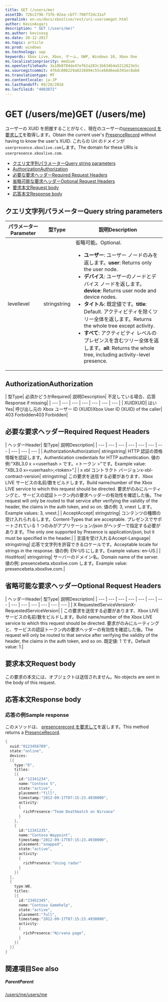 ```yaml
---
title: GET (/users/me)
assetID: 726c279b-73fb-02ea-cbff-700ff2dc31af
permalink: en-us/docs/xboxlive/rest/uri-usersmeget.html
author: KevinAsgari
description: " GET (/users/me)"
ms.author: kevinasg
ms.date: 20-12-2017
ms.topic: article
ms.prod: windows
ms.technology: uwp
keywords: Xbox Live, Xbox, ゲーム, UWP, Windows 10, Xbox One
ms.localizationpriority: medium
ms.openlocfilehash: 3a10b8704de47ef62a283c1b634b4a5212623e5c
ms.sourcegitcommit: 4f6dc806229a8226894c55ceb6d6eab391ec8ab6
ms.translationtype: MT
ms.contentlocale: ja-JP
ms.lasthandoff: 09/20/2018
ms.locfileid: "4083872"
---
```

# <a name="get-usersme"></a><span data-ttu-id="6e793-104">GET (/users/me)</span><span class="sxs-lookup"><span data-stu-id="6e793-104">GET (/users/me)</span></span>
<span data-ttu-id="6e793-105">ユーザーの XUID を把握することがなく、現在のユーザーの[presencerecord を要求して](../../json/json-presencerecord.md)を取得します。</span><span class="sxs-lookup"><span data-stu-id="6e793-105">Obtain the current user's [PresenceRecord](../../json/json-presencerecord.md) without having to know the user's XUID.</span></span>
<span data-ttu-id="6e793-106">これらの Uri のドメインが`userpresence.xboxlive.com`します。</span><span class="sxs-lookup"><span data-stu-id="6e793-106">The domain for these URIs is `userpresence.xboxlive.com`.</span></span>

  * [<span data-ttu-id="6e793-107">クエリ文字列パラメーター</span><span class="sxs-lookup"><span data-stu-id="6e793-107">Query string parameters</span></span>](#ID4EZ)
  * [<span data-ttu-id="6e793-108">Authorization</span><span class="sxs-lookup"><span data-stu-id="6e793-108">Authorization</span></span>](#ID4EIC)
  * [<span data-ttu-id="6e793-109">必要な要求ヘッダー</span><span class="sxs-lookup"><span data-stu-id="6e793-109">Required Request Headers</span></span>](#ID4ELD)
  * [<span data-ttu-id="6e793-110">省略可能な要求ヘッダー</span><span class="sxs-lookup"><span data-stu-id="6e793-110">Optional Request Headers</span></span>](#ID4EPF)
  * [<span data-ttu-id="6e793-111">要求本文</span><span class="sxs-lookup"><span data-stu-id="6e793-111">Request body</span></span>](#ID4EPG)
  * [<span data-ttu-id="6e793-112">応答本文</span><span class="sxs-lookup"><span data-stu-id="6e793-112">Response body</span></span>](#ID4E1G)

<a id="ID4EZ"></a>


## <a name="query-string-parameters"></a><span data-ttu-id="6e793-113">クエリ文字列パラメーター</span><span class="sxs-lookup"><span data-stu-id="6e793-113">Query string parameters</span></span>

| <span data-ttu-id="6e793-114">パラメーター</span><span class="sxs-lookup"><span data-stu-id="6e793-114">Parameter</span></span>| <span data-ttu-id="6e793-115">型</span><span class="sxs-lookup"><span data-stu-id="6e793-115">Type</span></span>| <span data-ttu-id="6e793-116">説明</span><span class="sxs-lookup"><span data-stu-id="6e793-116">Description</span></span>|
| --- | --- | --- |
| <span data-ttu-id="6e793-117">level</span><span class="sxs-lookup"><span data-stu-id="6e793-117">level</span></span>| <span data-ttu-id="6e793-118">string</span><span class="sxs-lookup"><span data-stu-id="6e793-118">string</span></span>| <span data-ttu-id="6e793-119">省略可能。</span><span class="sxs-lookup"><span data-stu-id="6e793-119">Optional.</span></span> <ul><li><span data-ttu-id="6e793-120"><b>ユーザー</b>: ユーザー ノードのみを返します。</span><span class="sxs-lookup"><span data-stu-id="6e793-120"><b>user</b>: Returns only the user node.</span></span></li><li><span data-ttu-id="6e793-121"><b>デバイス</b>: ユーザーのノードとデバイス ノードを返します。</span><span class="sxs-lookup"><span data-stu-id="6e793-121"><b>device</b>: Returns user node and device nodes.</span></span></li><li><span data-ttu-id="6e793-122"><b>タイトル</b>: 既定値です。</span><span class="sxs-lookup"><span data-stu-id="6e793-122"><b>title</b>: Default.</span></span> <span data-ttu-id="6e793-123">アクティビティを除くツリー全体を返します。</span><span class="sxs-lookup"><span data-stu-id="6e793-123">Returns the whole tree except activity.</span></span></li><li><span data-ttu-id="6e793-124"><b>すべて</b>: アクティビティ レベルのプレゼンスを含むツリー全体を返します。</span><span class="sxs-lookup"><span data-stu-id="6e793-124"><b>all</b>: Returns the whole tree, including activity-level presence.</span></span></li></ul> | 

<a id="ID4EIC"></a>


## <a name="authorization"></a><span data-ttu-id="6e793-125">Authorization</span><span class="sxs-lookup"><span data-stu-id="6e793-125">Authorization</span></span>

| <span data-ttu-id="6e793-126">型</span><span class="sxs-lookup"><span data-stu-id="6e793-126">Type</span></span>| <span data-ttu-id="6e793-127">必須かどうか</span><span class="sxs-lookup"><span data-stu-id="6e793-127">Required</span></span>| <span data-ttu-id="6e793-128">説明</span><span class="sxs-lookup"><span data-stu-id="6e793-128">Description</span></span>| <span data-ttu-id="6e793-129">不足している場合、応答</span><span class="sxs-lookup"><span data-stu-id="6e793-129">Response if missing</span></span>|
| --- | --- | --- | --- | --- | --- | --- |
| <span data-ttu-id="6e793-130">XUID</span><span class="sxs-lookup"><span data-stu-id="6e793-130">XUID</span></span>| <span data-ttu-id="6e793-131">はい</span><span class="sxs-lookup"><span data-stu-id="6e793-131">Yes</span></span>| <span data-ttu-id="6e793-132">呼び出し元の Xbox ユーザー ID (XUID)</span><span class="sxs-lookup"><span data-stu-id="6e793-132">Xbox User ID (XUID) of the caller</span></span>| <span data-ttu-id="6e793-133">403 Forbidden</span><span class="sxs-lookup"><span data-stu-id="6e793-133">403 Forbidden</span></span>|

<a id="ID4ELD"></a>


## <a name="required-request-headers"></a><span data-ttu-id="6e793-134">必要な要求ヘッダー</span><span class="sxs-lookup"><span data-stu-id="6e793-134">Required Request Headers</span></span>

| <span data-ttu-id="6e793-135">ヘッダー</span><span class="sxs-lookup"><span data-stu-id="6e793-135">Header</span></span>| <span data-ttu-id="6e793-136">型</span><span class="sxs-lookup"><span data-stu-id="6e793-136">Type</span></span>| <span data-ttu-id="6e793-137">説明</span><span class="sxs-lookup"><span data-stu-id="6e793-137">Description</span></span>|
| --- | --- | --- | --- | --- | --- | --- | --- | --- | --- |
| <span data-ttu-id="6e793-138">Authorization</span><span class="sxs-lookup"><span data-stu-id="6e793-138">Authorization</span></span>| <span data-ttu-id="6e793-139">string</span><span class="sxs-lookup"><span data-stu-id="6e793-139">string</span></span>| <span data-ttu-id="6e793-140">HTTP 認証の資格情報を認証します。</span><span class="sxs-lookup"><span data-stu-id="6e793-140">Authentication credentials for HTTP authentication.</span></span> <span data-ttu-id="6e793-141">値の例:"XBL3.0 x =&lt;userhash > です。&lt;トークン >"です。</span><span class="sxs-lookup"><span data-stu-id="6e793-141">Example value: "XBL3.0 x=&lt;userhash>;&lt;token>".</span></span>|
| <span data-ttu-id="6e793-142">x xbl コントラクト バージョン</span><span class="sxs-lookup"><span data-stu-id="6e793-142">x-xbl-contract-version</span></span>| <span data-ttu-id="6e793-143">string</span><span class="sxs-lookup"><span data-stu-id="6e793-143">string</span></span>| <span data-ttu-id="6e793-144">この要求を送信する必要があります、Xbox LIVE サービスの名前/数をビルドします。</span><span class="sxs-lookup"><span data-stu-id="6e793-144">Build name/number of the Xbox LIVE service to which this request should be directed.</span></span> <span data-ttu-id="6e793-145">要求がのみにルーティングと、サービスの認証トークン内の要求ヘッダーの有効性を確認した後。</span><span class="sxs-lookup"><span data-stu-id="6e793-145">The request will only be routed to that service after verifying the validity of the header, the claims in the auth token, and so on.</span></span> <span data-ttu-id="6e793-146">値の例: 3, vnext します。</span><span class="sxs-lookup"><span data-stu-id="6e793-146">Example values: 3, vnext.</span></span>|
| <span data-ttu-id="6e793-147">Accept</span><span class="sxs-lookup"><span data-stu-id="6e793-147">Accept</span></span>| <span data-ttu-id="6e793-148">string</span><span class="sxs-lookup"><span data-stu-id="6e793-148">string</span></span>| <span data-ttu-id="6e793-149">コンテンツの種類の受け入れられるします。</span><span class="sxs-lookup"><span data-stu-id="6e793-149">Content-Types that are acceptable.</span></span> <span data-ttu-id="6e793-150">プレゼンスでサポートされている 1 つのみがアプリケーション/json がヘッダーで指定する必要があります。</span><span class="sxs-lookup"><span data-stu-id="6e793-150">The only one supported by Presence is application/json, but it must be specified in the header.</span></span>|
| <span data-ttu-id="6e793-151">言語を受け入れる</span><span class="sxs-lookup"><span data-stu-id="6e793-151">Accept-Language</span></span>| <span data-ttu-id="6e793-152">string</span><span class="sxs-lookup"><span data-stu-id="6e793-152">string</span></span>| <span data-ttu-id="6e793-153">応答で文字列を許容できるロケールです。</span><span class="sxs-lookup"><span data-stu-id="6e793-153">Acceptable locale for strings in the response.</span></span> <span data-ttu-id="6e793-154">値の例: EN-US にします。</span><span class="sxs-lookup"><span data-stu-id="6e793-154">Example values: en-US.</span></span>|
| <span data-ttu-id="6e793-155">Host</span><span class="sxs-lookup"><span data-stu-id="6e793-155">Host</span></span>| <span data-ttu-id="6e793-156">string</span><span class="sxs-lookup"><span data-stu-id="6e793-156">string</span></span>| <span data-ttu-id="6e793-157">サーバーのドメイン名。</span><span class="sxs-lookup"><span data-stu-id="6e793-157">Domain name of the server.</span></span> <span data-ttu-id="6e793-158">値の例: presencebeta.xboxlive.com します。</span><span class="sxs-lookup"><span data-stu-id="6e793-158">Example value: presencebeta.xboxlive.com.</span></span>|

<a id="ID4EPF"></a>


## <a name="optional-request-headers"></a><span data-ttu-id="6e793-159">省略可能な要求ヘッダー</span><span class="sxs-lookup"><span data-stu-id="6e793-159">Optional Request Headers</span></span>

| <span data-ttu-id="6e793-160">ヘッダー</span><span class="sxs-lookup"><span data-stu-id="6e793-160">Header</span></span>| <span data-ttu-id="6e793-161">型</span><span class="sxs-lookup"><span data-stu-id="6e793-161">Type</span></span>| <span data-ttu-id="6e793-162">説明</span><span class="sxs-lookup"><span data-stu-id="6e793-162">Description</span></span>|
| --- | --- | --- | --- | --- | --- | --- | --- | --- | --- | --- | --- | --- |
| <span data-ttu-id="6e793-163">X RequestedServiceVersion</span><span class="sxs-lookup"><span data-stu-id="6e793-163">X-RequestedServiceVersion</span></span>|  | <span data-ttu-id="6e793-164">この要求を送信する必要があります、Xbox LIVE サービスの名前/数をビルドします。</span><span class="sxs-lookup"><span data-stu-id="6e793-164">Build name/number of the Xbox LIVE service to which this request should be directed.</span></span> <span data-ttu-id="6e793-165">要求がのみにルーティングと、サービスの認証トークン内の要求ヘッダーの有効性を確認した後。</span><span class="sxs-lookup"><span data-stu-id="6e793-165">The request will only be routed to that service after verifying the validity of the header, the claims in the auth token, and so on.</span></span> <span data-ttu-id="6e793-166">既定値: 1 です。</span><span class="sxs-lookup"><span data-stu-id="6e793-166">Default value: 1.</span></span>|

<a id="ID4EPG"></a>


## <a name="request-body"></a><span data-ttu-id="6e793-167">要求本文</span><span class="sxs-lookup"><span data-stu-id="6e793-167">Request body</span></span>

<span data-ttu-id="6e793-168">この要求の本文には、オブジェクトは送信されません。</span><span class="sxs-lookup"><span data-stu-id="6e793-168">No objects are sent in the body of this request.</span></span>

<a id="ID4E1G"></a>


## <a name="response-body"></a><span data-ttu-id="6e793-169">応答本文</span><span class="sxs-lookup"><span data-stu-id="6e793-169">Response body</span></span>

<a id="ID4EAH"></a>


### <a name="sample-response"></a><span data-ttu-id="6e793-170">応答の例</span><span class="sxs-lookup"><span data-stu-id="6e793-170">Sample response</span></span>

<span data-ttu-id="6e793-171">このメソッドは、 [presencerecord を要求して](../../json/json-presencerecord.md)を返します。</span><span class="sxs-lookup"><span data-stu-id="6e793-171">This method returns a [PresenceRecord](../../json/json-presencerecord.md).</span></span>


```cpp
{
  xuid:"0123456789",
  state:"online",
  devices:
  [{
    type:"D",
    titles:
    [{
      id:"12341234",
      name:"Contoso 5",
      state:"active",
      placement:"fill",
      timestamp:"2012-09-17T07:15:23.4930000",
      activity:
      {
        richPresence:"Team Deathmatch on Nirvana"
      }
    },
    {
      id:"12341235",
      name:"Contoso Waypoint",
      timestamp:"2012-09-17T07:15:23.4930000",
      placement:"snapped",
      state:"active",
      activity:
      {
        richPresence:"Using radar"
      }
    }]
  },
  {
    type:W8,
    titles:
    [{
      id:"23452345",
      name:"Contoso Gamehelp",
      state:"active",
      placement:"full",
      timestamp:"2012-09-17T07:15:23.4930000",
      activity:
      {
        richPresence:"Nirvana page",
      }
    }]
  }]
}

```


<a id="ID4EQH"></a>


## <a name="see-also"></a><span data-ttu-id="6e793-172">関連項目</span><span class="sxs-lookup"><span data-stu-id="6e793-172">See also</span></span>

<a id="ID4ESH"></a>


##### <a name="parent"></a><span data-ttu-id="6e793-173">Parent</span><span class="sxs-lookup"><span data-stu-id="6e793-173">Parent</span></span>

[<span data-ttu-id="6e793-174">/users/me</span><span class="sxs-lookup"><span data-stu-id="6e793-174">/users/me</span></span>](uri-usersme.md)
